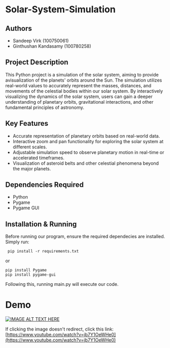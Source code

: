 # Solar-System-Simulation

## Authors
- Sandeep Virk (100750061)
- Ginthushan Kandasamy (100780258)

## Project Description
This Python project is a simulation of the solar system, aiming to provide avisualization of the planets' orbits around the Sun. The simulation utilizes real-world values to accurately represent the masses, distances, and movements of the celestial bodies within our solar system. By interactively visualizing the dynamics of the solar system, users can gain a deeper understanding of planetary orbits, gravitational interactions, and other fundamental principles of astronomy.

## Key Features
- Accurate representation of planetary orbits based on real-world data.
- Interactive zoom and pan functionality for exploring the solar system at different scales.
- Adjustable simulation speed to observe planetary motion in real-time or accelerated timeframes.
- Visualization of asteroid belts and other celestial phenomena beyond the major planets.

## Dependencies Required
- Python
- Pygame
- Pygame GUI

## Installation & Running
Before running our program, ensure the required dependecies are installed. Simply run:
```
 pip install -r requirements.txt
 ```
 or
 ```
 pip install Pygame
 pip install pygame-gui
 ```
Following this, running main.py will execute our code.

# Demo

[![IMAGE ALT TEXT HERE](https://img.youtube.com/vi/jb7Y1OeWHe0/0.jpg)](https://www.youtube.com/watch?v=jb7Y1OeWHe0)

If clicking the image doesn't redirect, click this link: [https://www.youtube.com/watch?v=jb7Y1OeWHe0](https://www.youtube.com/watch?v=jb7Y1OeWHe0)
